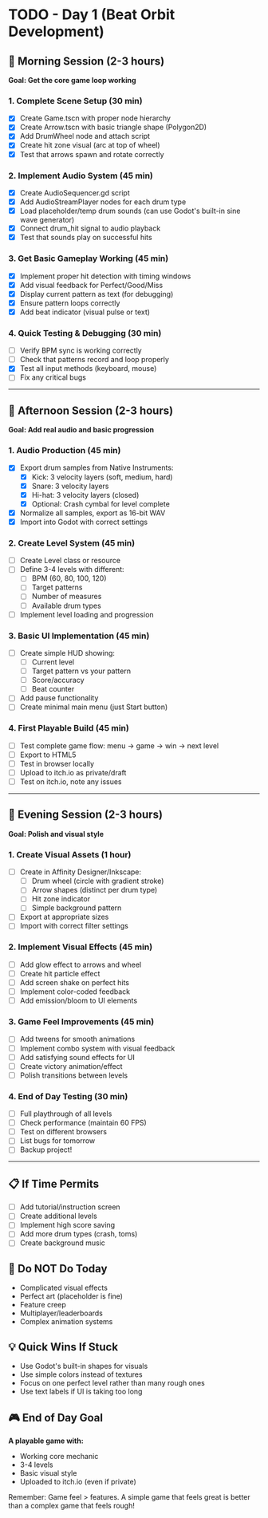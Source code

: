 # TODO - Day 1 (Beat Orbit Development)

## 🎯 Morning Session (2-3 hours)
**Goal: Get the core game loop working**

### 1. Complete Scene Setup (30 min)
- [X] Create Game.tscn with proper node hierarchy
- [X] Create Arrow.tscn with basic triangle shape (Polygon2D)
- [X] Add DrumWheel node and attach script
- [X] Create hit zone visual (arc at top of wheel)
- [X] Test that arrows spawn and rotate correctly

### 2. Implement Audio System (45 min)
- [X] Create AudioSequencer.gd script
- [X] Add AudioStreamPlayer nodes for each drum type
- [X] Load placeholder/temp drum sounds (can use Godot's built-in sine wave generator)
- [X] Connect drum_hit signal to audio playback
- [X] Test that sounds play on successful hits

### 3. Get Basic Gameplay Working (45 min)
- [X] Implement proper hit detection with timing windows
- [X] Add visual feedback for Perfect/Good/Miss
- [X] Display current pattern as text (for debugging)
- [X] Ensure pattern loops correctly
- [X] Add beat indicator (visual pulse or text)

### 4. Quick Testing & Debugging (30 min)
- [ ] Verify BPM sync is working correctly
- [ ] Check that patterns record and loop properly
- [X] Test all input methods (keyboard, mouse)
- [ ] Fix any critical bugs

---

## 🎵 Afternoon Session (2-3 hours)
**Goal: Add real audio and basic progression**

### 1. Audio Production (45 min)
- [X] Export drum samples from Native Instruments:
  - [X] Kick: 3 velocity layers (soft, medium, hard)
  - [X] Snare: 3 velocity layers
  - [X] Hi-hat: 3 velocity layers (closed)
  - [X] Optional: Crash cymbal for level complete
- [X] Normalize all samples, export as 16-bit WAV
- [X] Import into Godot with correct settings

### 2. Create Level System (45 min)
- [ ] Create Level class or resource
- [ ] Define 3-4 levels with different:
  - [ ] BPM (60, 80, 100, 120)
  - [ ] Target patterns
  - [ ] Number of measures
  - [ ] Available drum types
- [ ] Implement level loading and progression

### 3. Basic UI Implementation (45 min)
- [ ] Create simple HUD showing:
  - [ ] Current level
  - [ ] Target pattern vs your pattern
  - [ ] Score/accuracy
  - [ ] Beat counter
- [ ] Add pause functionality
- [ ] Create minimal main menu (just Start button)

### 4. First Playable Build (45 min)
- [ ] Test complete game flow: menu → game → win → next level
- [ ] Export to HTML5
- [ ] Test in browser locally
- [ ] Upload to itch.io as private/draft
- [ ] Test on itch.io, note any issues

---

## 🌆 Evening Session (2-3 hours) 
**Goal: Polish and visual style**

### 1. Create Visual Assets (1 hour)
- [ ] Create in Affinity Designer/Inkscape:
  - [ ] Drum wheel (circle with gradient stroke)
  - [ ] Arrow shapes (distinct per drum type)
  - [ ] Hit zone indicator
  - [ ] Simple background pattern
- [ ] Export at appropriate sizes
- [ ] Import with correct filter settings

### 2. Implement Visual Effects (45 min)
- [ ] Add glow effect to arrows and wheel
- [ ] Create hit particle effect
- [ ] Add screen shake on perfect hits
- [ ] Implement color-coded feedback
- [ ] Add emission/bloom to UI elements

### 3. Game Feel Improvements (45 min)
- [ ] Add tweens for smooth animations
- [ ] Implement combo system with visual feedback
- [ ] Add satisfying sound effects for UI
- [ ] Create victory animation/effect
- [ ] Polish transitions between levels

### 4. End of Day Testing (30 min)
- [ ] Full playthrough of all levels
- [ ] Check performance (maintain 60 FPS)
- [ ] Test on different browsers
- [ ] List bugs for tomorrow
- [ ] Backup project!

---

## 📋 If Time Permits
- [ ] Add tutorial/instruction screen
- [ ] Create additional levels
- [ ] Implement high score saving
- [ ] Add more drum types (crash, toms)
- [ ] Create background music

## 🚫 Do NOT Do Today
- Complicated visual effects
- Perfect art (placeholder is fine)
- Feature creep
- Multiplayer/leaderboards
- Complex animation systems

## 💡 Quick Wins If Stuck
- Use Godot's built-in shapes for visuals
- Use simple colors instead of textures
- Focus on one perfect level rather than many rough ones
- Use text labels if UI is taking too long

## 🎮 End of Day Goal
**A playable game with:**
- Working core mechanic
- 3-4 levels
- Basic visual style
- Uploaded to itch.io (even if private)

Remember: Game feel > features. A simple game that feels great is better than a complex game that feels rough!